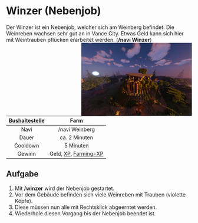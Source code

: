 # Winzer (Nebenjob)

Der Winzer ist ein Nebenjob, welcher sich am Weinberg befindet. Die Weinreben wachsen sehr gut an in Vance City. Etwas Geld kann sich hier mit Weintrauben pflücken erarbeitet werden.
(**/navi Winzer**) <img align="right" width="300" eight="150" src="../../../assets/image/nebenjobs/Winzer.png">


| [Bushaltestelle](../../pages/öpnv/bus.md) | Farm |
| :-: | :-: |
| Navi | /navi Weinberg |
| Dauer | ca. 2 Minuten |
| Cooldown | 5 Minuten |
| Gewinn | Geld, [XP](../../pages/allgemein/level.md), [Farming-XP](../../pages/skills/farming.md) |


## Aufgabe
1. Mit **/winzer** wird der Nebenjob gestartet.
2. Vor dem Gebäude befinden sich viele Weinreben mit Trauben (violette Köpfe).
3. Diese müssen nun alle mit Rechtsklick abgeerntet werden.
4. Wiederhole diesen Vorgang bis der Nebenjob beendet ist.
